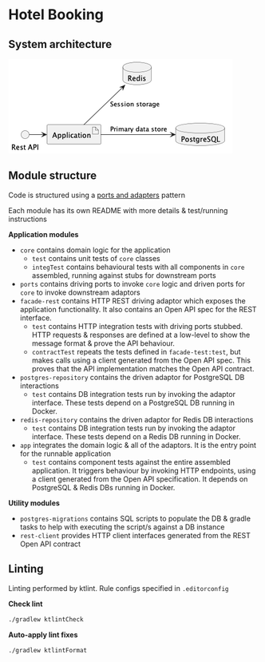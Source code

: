 # Hotel Booking

## System architecture

![app-architecture](./docs/app-architecture.png)

## Module structure

Code is structured using a
[ports and adapters](https://codesoapbox.dev/ports-adapters-aka-hexagonal-architecture-explained/) pattern

Each module has its own README with more details & test/running instructions

**Application modules**

- `core` contains domain logic for the application
  - `test` contains unit tests of `core` classes
  - `integTest` contains behavioural tests with all components in `core` assembled, running against stubs for
downstream ports
- `ports` contains driving ports to invoke `core` logic and driven ports for `core` to invoke downstream adaptors
- `facade-rest` contains HTTP REST driving adaptor which exposes the application functionality. It also contains an
Open API spec for the REST interface.
  - `test` contains HTTP integration tests with driving ports stubbed. HTTP requests & responses are defined at a
low-level to show the message format & prove the API behaviour.
  - `contractTest` repeats the tests defined in `facade-test:test`, but makes calls using a client generated from the
Open API spec. This proves that the API implementation matches the Open API contract.
- `postgres-repository` contains the driven adaptor for PostgreSQL DB interactions
  - `test` contains DB integration tests run by invoking the adaptor interface. These tests depend on a PostgreSQL DB
running in Docker.
- `redis-repository` contains the driven adaptor for Redis DB interactions
  - `test` contains DB integration tests run by invoking the adaptor interface. These tests depend on a Redis DB
running in Docker.
- `app` integrates the domain logic & all of the adaptors. It is the entry point for the runnable application
  - `test` contains component tests against the entire assembled application. It triggers behaviour by invoking HTTP
endpoints, using a client generated from the Open API specification. It depends on PostgreSQL & Redis DBs running in
Docker.

**Utility modules**

- `postgres-migrations` contains SQL scripts to populate the DB & gradle tasks to help with executing the script/s
against a DB instance
- `rest-client` provides HTTP client interfaces generated from the REST Open API contract

## Linting

Linting performed by ktlint. Rule configs specified in `.editorconfig`

**Check lint**

```sh
./gradlew ktlintCheck
```

**Auto-apply lint fixes**

```sh
./gradlew ktlintFormat
```
